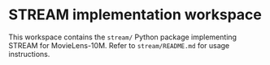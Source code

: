 # STREAM implementation workspace

This workspace contains the `stream/` Python package implementing STREAM for
MovieLens-10M. Refer to `stream/README.md` for usage instructions.
